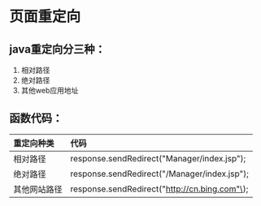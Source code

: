 # 页面重定向

## java重定向分三种：

1. 相对路径
2. 绝对路径
3. 其他web应用地址

## 函数代码：

| 重定向种类 | 代码 |
| :--- | :--- |
| 相对路径 | response.sendRedirect\("Manager/index.jsp"\); |
| 绝对路径 | response.sendRedirect\("/Manager/index.jsp"\); |
| 其他网站路径 | response.sendRedirect\("http://cn.bing.com"\); |





